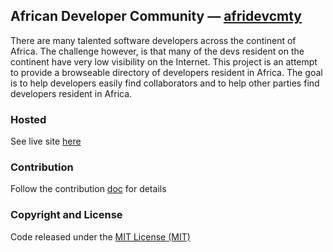 ## African Developer Community &mdash; [afridevcmty](http://afridevcmty.herokuapp.com/)
There are many talented software developers across the continent of Africa. The challenge however, is that many of the devs resident on the continent have very low visibility on the Internet. This project is an attempt to provide a browseable directory of developers resident in Africa. The goal is to help developers easily find collaborators and to help other parties find developers resident in Africa.

### Hosted
See live site [here](http://afridevcmty.herokuapp.com/)

### Contribution
Follow the contribution [doc](CONTRIBUTING.markdown) for details

### Copyright and License
Code released under the [MIT License (MIT)](LICENSE)